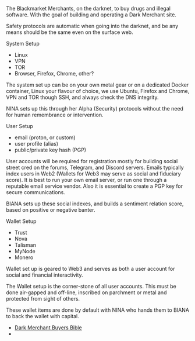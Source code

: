 The Blackmarket Merchants, on the darknet, to buy drugs and illegal software.  With the goal of building and operating a Dark Merchant site.

Safety protocols are automatic when going into the darknet, and be any means should be the same even on the surface web.

System Setup
- Linux
- VPN
- TOR
- Browser, Firefox, Chrome, other?

The system set up can be on your own metal gear or on a dedicated Docker container, Linux your flavour of choice, we use Ubuntu, Firefox and Chrome, VPN and TOR though SSH, and always check the DNS integrity.

NINA sets up this through her Alpha (Security) protocols without the need for human remembrance or intervention.

User Setup
- email (proton, or custom)
- user profile (alias)
- public/private key hash (PGP)

User accounts will be required for registration mostly for building social street cred on the forums, Telegram, and Discord servers.  Emails typically index users in Web2 (Wallets for Web3 may serve as social and fiduciary score).  It is best to run your own email server, or run one through a reputable email service vendor.  Also it is essential to create a PGP key for secure communications.

BIANA sets up these social indexes, and builds a sentiment relation score, based on positive or negative banter.


Wallet Setup
- Trust
- Nova
- Talisman
- MyNode
- Monero

Wallet set up is geared to Web3 and serves as both a user account for social and financial interactivity.

The Wallet setup is the corner-stone of all user accounts.  This must be done air-gapped and off-line, inscribed on parchment or metal and protected from sight of others.

These wallet items are done by default with NINA who hands them to BIANA to back the wallet with capital.

- [Dark Merchant Buyers Bible](https://archive.vn/yo4oF)
- 